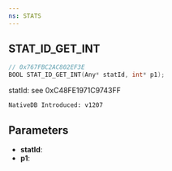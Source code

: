 ```yaml
---
ns: STATS
---
```

## STAT_ID_GET_INT

```c
// 0x767FBC2AC802EF3E
BOOL STAT_ID_GET_INT(Any* statId, int* p1);
```

statId: see 0xC48FE1971C9743FF

```
NativeDB Introduced: v1207
```

## Parameters
* **statId**:
* **p1**:
